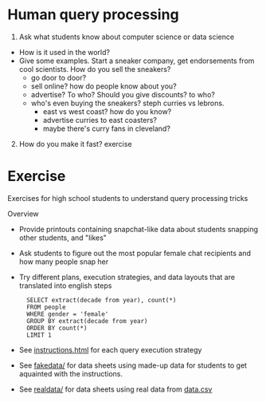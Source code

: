 # Human query processing

1. Ask what students know about computer science or data science
  * How is it used in the world?
  * Give some examples. Start a sneaker company, get endorsements from cool scientists.  How do you sell the sneakers?
    * go door to door?
    * sell online?  how do people know about you?
    * advertise?  To who?  Should you give discounts? to who?
    * who's even buying the sneakers?   steph curries vs lebrons.
      * east vs west coast?  how do you know?
      * advertise curries to east coasters?
      * maybe there's curry fans in cleveland?  
2. How do you make it fast?  exercise

# Exercise

Exercises for high school students to understand query processing tricks


Overview

* Provide printouts containing snapchat-like data about students snapping other students, and "likes"
* Ask students to figure out the most popular female chat recipients and how many people snap her
* Try different plans, execution strategies, and data layouts that are translated into english steps

        SELECT extract(decade from year), count(*)
        FROM people
        WHERE gender = 'female'
        GROUP BY extract(decade from year)
        ORDER BY count(*)
        LIMIT 1

* See [instructions.html](instructions.html) for each query execution strategy
* See [fakedata/](./fakedata/) for data sheets using made-up data for students to get aquainted with the instructions.
* See [realdata/](./realdata/) for data sheets using real data from [data.csv](./data.csv)
